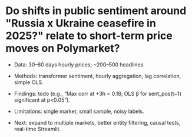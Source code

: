 # Do shifts in public sentiment around "Russia x Ukraine ceasefire in 2025?" relate to short-term price moves on Polymarket?

- Data: 30–60 days hourly prices; ~200–500 headlines.

- Methods: transformer sentiment, hourly aggregation, lag correlation, simple OLS.

- Findings: todo (e.g., “Max corr at +3h = 0.18; OLS β for sent_pos(t−1) significant at p<0.05”).

- Limitations: single market, small sample, noisy labels.

- Next: expand to multiple markets, better entity filtering, causal tests, real-time Streamlit.
